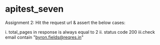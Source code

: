 # apitest_seven

Assignment 2: Hit the request url  & assert the below cases: 

i. total_pages in response is always equal to 2
ii. status code 200
iii.check email contain "byron.fields@reqres.in"
